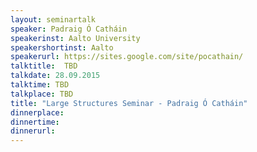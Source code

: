 ```yaml
---
layout: seminartalk
speaker: Padraig Ó Catháin
speakerinst: Aalto University
speakershortinst: Aalto
speakerurl: https://sites.google.com/site/pocathain/
talktitle:  TBD
talkdate: 28.09.2015
talktime: TBD
talkplace: TBD
title: "Large Structures Seminar - Padraig Ó Catháin"
dinnerplace: 
dinnertime: 
dinnerurl: 
---
```

